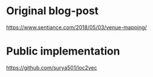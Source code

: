 # Original blog-post
https://www.sentiance.com/2018/05/03/venue-mapping/
# Public implementation
https://github.com/surya501/loc2vec
